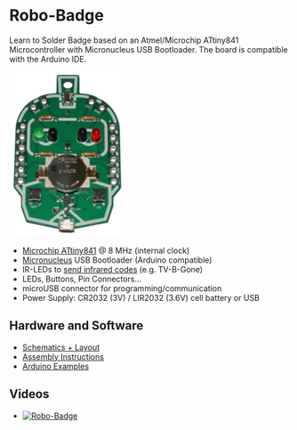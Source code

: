 # Robo-Badge
Learn to Solder Badge based on an Atmel/Microchip ATtiny841 Microcontroller with Micronucleus USB Bootloader. The board is compatible with the Arduino IDE.

![Robo-Badge](https://github.com/watterott/Robo-Badge/raw/master/hardware/Robo-Badge_v10.jpg)

* [Microchip ATtiny841](http://www.microchip.com/wwwproducts/en/ATTINY841) @ 8 MHz (internal clock)
* [Micronucleus](https://github.com/micronucleus/micronucleus) USB Bootloader (Arduino compatible)
* IR-LEDs to [send infrared codes](https://github.com/watterott/Robo-Badge/tree/master/software/TV-Off) (e.g. TV-B-Gone)
* LEDs, Buttons, Pin Connectors...
* microUSB connector for programming/communication
* Power Supply: CR2032 (3V) / LIR2032 (3.6V) cell battery or USB


## Hardware and Software
* [Schematics + Layout](https://github.com/watterott/Robo-Badge/tree/master/hardware)
* [Assembly Instructions](https://github.com/watterott/Robo-Badge/raw/master/docs/Robo-Badge.pdf)
* [Arduino Examples](https://github.com/watterott/Robo-Badge/tree/master/software#robo-badge)


## Videos
* [![Robo-Badge](http://img.youtube.com/vi/5p9452rXxyU/0.jpg)](https://www.youtube.com/watch?v=5p9452rXxyU)
